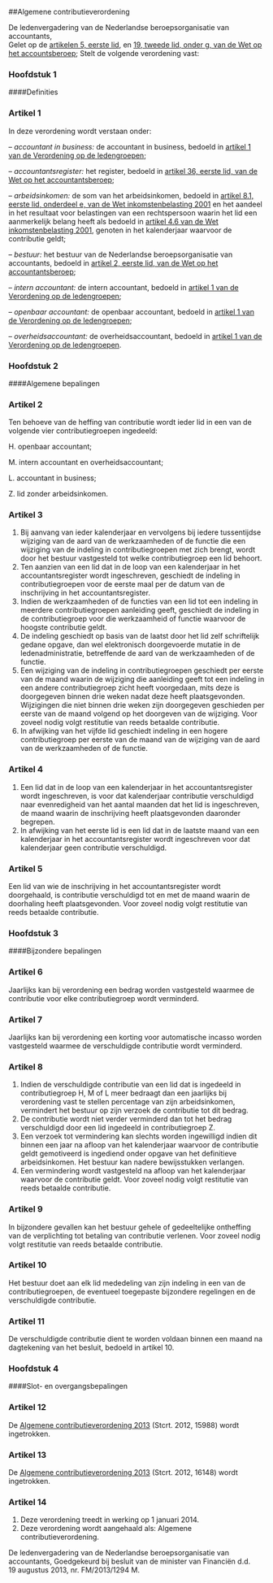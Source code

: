 <meta http-equiv='Content-Type' content='text/html; charset=utf-8' />

##Algemene contributieverordening

De ledenvergadering van de Nederlandse beroepsorganisatie van accountants,  
Gelet op de [artikelen 5, eerste lid](../../../../wet/wet/op/het/accountantsberoep/BWBR0032573/README.md), en [19, tweede lid, onder g, van de Wet op het accountsberoep](../../../../wet/wet/op/het/accountantsberoep/BWBR0032573/README.md);
Stelt de volgende verordening vast:     
### Hoofdstuk  1  

####Definities

### Artikel  1  

In deze verordening wordt verstaan onder: 

–  *accountant in business:* de accountant in business, bedoeld in [artikel 1 van de Verordening op de ledengroepen](../../../../pbo/verordening/op/de/ledengroepen/BWBR0033813/README.md);  

–  *accountantsregister:* het register, bedoeld in [artikel 36, eerste lid, van de Wet op het accountantsberoep](../../../../wet/wet/op/het/accountantsberoep/BWBR0032573/README.md);  

–  *arbeidsinkomen:* de som van het arbeidsinkomen, bedoeld in [artikel 8.1, eerste lid, onderdeel e, van de Wet inkomstenbelasting 2001](../../../../wet/wet/inkomstenbelasting/2001/BWBR0011353/README.md) en het aandeel in het resultaat voor belastingen van een rechtspersoon waarin het lid een aanmerkelijk belang heeft als bedoeld in [artikel 4.6 van de Wet inkomstenbelasting 2001](../../../../wet/wet/inkomstenbelasting/2001/BWBR0011353/README.md), genoten in het kalenderjaar waarvoor de contributie geldt;  

–  *bestuur:* het bestuur van de Nederlandse beroepsorganisatie van accountants, bedoeld in [artikel 2, eerste lid, van de Wet op het accountantsberoep](../../../../wet/wet/op/het/accountantsberoep/BWBR0032573/README.md);  

–  *intern accountant:* de intern accountant, bedoeld in [artikel 1 van de Verordening op de ledengroepen](../../../../pbo/verordening/op/de/ledengroepen/BWBR0033813/README.md);  

–  *openbaar accountant:* de openbaar accountant, bedoeld in [artikel 1 van de Verordening op de ledengroepen](../../../../pbo/verordening/op/de/ledengroepen/BWBR0033813/README.md);  

–  *overheidsaccountant:* de overheidsaccountant, bedoeld in [artikel 1 van de Verordening op de ledengroepen](../../../../pbo/verordening/op/de/ledengroepen/BWBR0033813/README.md).   

### Hoofdstuk  2  

####Algemene bepalingen

### Artikel  2  

Ten behoeve van de heffing van contributie wordt ieder lid in een van de volgende vier contributiegroepen ingedeeld: 

H. openbaar accountant;  

M. intern accountant en overheidsaccountant;  

L. accountant in business;  

Z. lid zonder arbeidsinkomen.   

### Artikel  3  

1.  Bij aanvang van ieder kalenderjaar en vervolgens bij iedere tussentijdse wijziging van de aard van de werkzaamheden of de functie die een wijziging van de indeling in contributiegroepen met zich brengt, wordt door het bestuur vastgesteld tot welke contributiegroep een lid behoort.   
2.  Ten aanzien van een lid dat in de loop van een kalenderjaar in het accountantsregister wordt ingeschreven, geschiedt de indeling in contributiegroepen voor de eerste maal per de datum van de inschrijving in het accountantsregister.   
3.  Indien de werkzaamheden of de functies van een lid tot een indeling in meerdere contributiegroepen aanleiding geeft, geschiedt de indeling in de contributiegroep voor die werkzaamheid of functie waarvoor de hoogste contributie geldt.   
4.  De indeling geschiedt op basis van de laatst door het lid zelf schriftelijk gedane opgave, dan wel elektronisch doorgevoerde mutatie in de ledenadministratie, betreffende de aard van de werkzaamheden of de functie.   
5.  Een wijziging van de indeling in contributiegroepen geschiedt per eerste van de maand waarin de wijziging die aanleiding geeft tot een indeling in een andere contributiegroep zicht heeft voorgedaan, mits deze is doorgegeven binnen drie weken nadat deze heeft plaatsgevonden. Wijzigingen die niet binnen drie weken zijn doorgegeven geschieden per eerste van de maand volgend op het doorgeven van de wijziging. Voor zoveel nodig volgt restitutie van reeds betaalde contributie.   
6.  In afwijking van het vijfde lid geschiedt indeling in een hogere contributiegroep per eerste van de maand van de wijziging van de aard van de werkzaamheden of de functie.  

### Artikel  4  

1.  Een lid dat in de loop van een kalenderjaar in het accountantsregister wordt ingeschreven, is voor dat kalenderjaar contributie verschuldigd naar evenredigheid van het aantal maanden dat het lid is ingeschreven, de maand waarin de inschrijving heeft plaatsgevonden daaronder begrepen.   
2.  In afwijking van het eerste lid is een lid dat in de laatste maand van een kalenderjaar in het accountantsregister wordt ingeschreven voor dat kalenderjaar geen contributie verschuldigd.  

### Artikel  5  

Een lid van wie de inschrijving in het accountantsregister wordt doorgehaald, is contributie verschuldigd tot en met de maand waarin de doorhaling heeft plaatsgevonden. Voor zoveel nodig volgt restitutie van reeds betaalde contributie. 

### Hoofdstuk  3  

####Bijzondere bepalingen

### Artikel  6  

Jaarlijks kan bij verordening een bedrag worden vastgesteld waarmee de contributie voor elke contributiegroep wordt verminderd. 

### Artikel  7  

Jaarlijks kan bij verordening een korting voor automatische incasso worden vastgesteld waarmee de verschuldigde contributie wordt verminderd. 

### Artikel  8  

1.  Indien de verschuldigde contributie van een lid dat is ingedeeld in contributiegroep H, M of L meer bedraagt dan een jaarlijks bij verordening vast te stellen percentage van zijn arbeidsinkomen, vermindert het bestuur op zijn verzoek de contributie tot dit bedrag.   
2.  De contributie wordt niet verder verminderd dan tot het bedrag verschuldigd door een lid ingedeeld in contributiegroep Z.   
3.  Een verzoek tot vermindering kan slechts worden ingewilligd indien dit binnen een jaar na afloop van het kalenderjaar waarvoor de contributie geldt gemotiveerd is ingediend onder opgave van het definitieve arbeidsinkomen. Het bestuur kan nadere bewijsstukken verlangen.   
4.  Een vermindering wordt vastgesteld na afloop van het kalenderjaar waarvoor de contributie geldt. Voor zoveel nodig volgt restitutie van reeds betaalde contributie.  

### Artikel  9  

In bijzondere gevallen kan het bestuur gehele of gedeeltelijke ontheffing van de verplichting tot betaling van contributie verlenen. Voor zoveel nodig volgt restitutie van reeds betaalde contributie. 

### Artikel  10  

Het bestuur doet aan elk lid mededeling van zijn indeling in een van de contributiegroepen, de eventueel toegepaste bijzondere regelingen en de verschuldigde contributie. 

### Artikel  11  

De verschuldigde contributie dient te worden voldaan binnen een maand na dagtekening van het besluit, bedoeld in artikel 10. 

### Hoofdstuk  4  

####Slot- en overgangsbepalingen

### Artikel  12  

De [Algemene contributieverordening 2013](../../../../pbo/algemene/contributieverordening/2013/BWBR0031866/README.md) (Stcrt. 2012, 15988) wordt ingetrokken. 

### Artikel  13  

De [Algemene contributieverordening 2013](../../../../pbo/algemene/contributieverordening/2013/BWBR0031877/README.md) (Stcrt. 2012, 16148) wordt ingetrokken. 

### Artikel  14  

1.  Deze verordening treedt in werking op 1 januari 2014.   
2.  Deze verordening wordt aangehaald als: Algemene contributieverordening.  

De ledenvergadering van de Nederlandse beroepsorganisatie van accountants,   Goedgekeurd bij besluit van de minister van Financiën d.d. 19 augustus 2013, nr. FM/2013/1294 M.    
